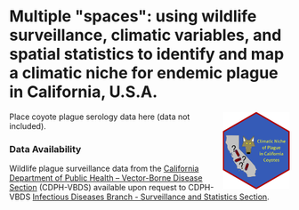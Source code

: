 # Multiple "spaces": using wildlife surveillance, climatic variables, and spatial statistics to identify and map a climatic niche for endemic plague in California, U.S.A.
<img src='../../hex/hex.png' width='120' align='right' />

Place coyote plague serology data here (data not included).

### Data Availability

Wildlife plague surveillance data from the [California Department of Public Health – Vector-Borne Disease Section](https://www.cdph.ca.gov/Programs/CID/DCDC/Pages/VBDS.aspx) (CDPH-VBDS) available upon request to CDPH-VBDS [Infectious Diseases Branch - Surveillance and Statistics Section](https://www.cdph.ca.gov/Programs/CID/DCDC/Pages/SSS.aspx).
